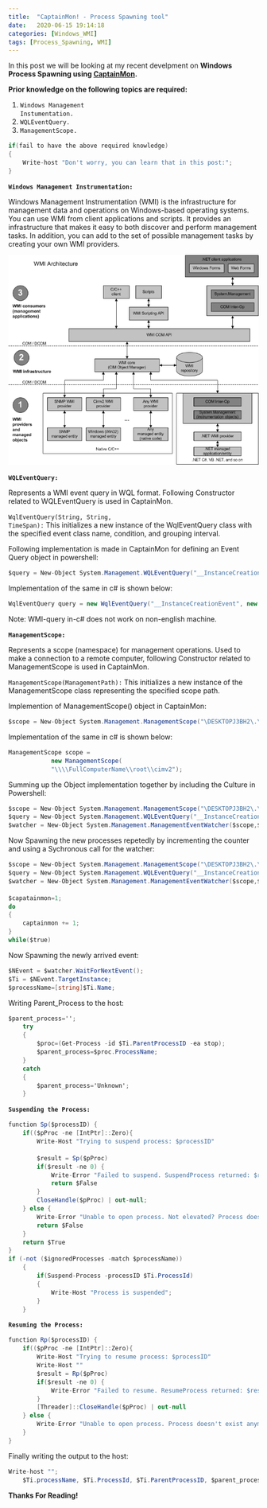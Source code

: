 ```yaml
---
title:  "CaptainMon! - Process Spawning tool"
date:   2020-06-15 19:14:18
categories: [Windows_WMI]
tags: [Process_Spawning, WMI]
---
```


In this post we will be looking at my recent develpment on <strong>Windows Process Spawning using [CaptainMon][linktocaptainmon].</strong>

<strong>Prior knowledge on the following topics are required:</strong>
1. <code class="highlighter-rouge">Windows Management Instumentation.</code>
2. <code class="highlighter-rouge">WQLEventQuery.</code>
3. <code class="highlighter-rouge">ManagementScope.</code>

```c#
if(fail to have the above required knowledge)
{
    Write-host "Don't worry, you can learn that in this post:";
}
```

<p><strong><code class="highlighter-rouge">Windows Management Instrumentation:</code></strong></p>

<p>Windows Management Instrumentation (WMI) is the infrastructure for management data and operations on Windows-based operating systems. You can use WMI from client applications and scripts. It provides an infrastructure that makes it easy to both discover and perform management tasks. In addition, you can add to the set of possible management tasks by creating your own WMI providers.</P>

![alt text](https://github.com/sreeharshabandi/sreeharshabandi.github.io/blob/master/images/posts_images/wmi.jpg?raw=true)

<p><strong><code class="highlighter-rouge">WQLEventQuery:</code></strong></p>

<p>Represents a WMI event query in WQL format. Following Constructor related to WQLEventQuery is used in CaptainMon.</P>

<code class="highlighter-rouge">WqlEventQuery(String, String, TimeSpan):</code> This initializes a new instance of the WqlEventQuery class with the specified event class name, condition, and grouping interval.

<p>Following implementation is made in CaptainMon for defining an Event Query object in powershell:</P>

```c#
$query = New-Object System.Management.WQLEventQuery("__InstanceCreationEvent",$new_process_check_interval,"TargetInstance ISA 'Win32_Process'" );
```
Implementation of the same in c# is shown below:

```c#
WqlEventQuery query = new WqlEventQuery("__InstanceCreationEvent", new TimeSpan(0,0,1), "TargetInstance isa \"Win32_Process\"");
```
Note: WMI-query in-c# does not work on non-english machine.

<p><strong><code class="highlighter-rouge">ManagementScope:</code></strong></p>

<p>Represents a scope (namespace) for management operations. Used to make a connection to a remote computer, following Constructor related to ManagementScope is used in CaptainMon.</p>

<code class="highlighter-rouge">ManagementScope(ManagementPath):</code> This initializes a new instance of the ManagementScope class representing the specified scope path.

<p>Implemention of ManagementScope() object in CaptainMon:</P>

```c#
$scope = New-Object System.Management.ManagementScope("\DESKTOPJ3BH2\.\root\cimV2");
```

Implementation of the same in c# is shown below:

```C#
ManagementScope scope =
            new ManagementScope(
            "\\\\FullComputerName\\root\\cimv2");
```

<p>Summing up the Object implementation together by including the Culture in Powershell:</P>

```c#
$scope = New-Object System.Management.ManagementScope("\DESKTOPJ3BH2\.\root\cimV2");
$query = New-Object System.Management.WQLEventQuery("__InstanceCreationEvent",$new_process_check_interval,"TargetInstance ISA 'Win32_Process'" );
$watcher = New-Object System.Management.ManagementEventWatcher($scope,$query);
```

<p>Now Spawning the new processes repetedly by incrementing the counter and using a Sychronous call for the watcher:</p>

```c#
$scope = New-Object System.Management.ManagementScope("\DESKTOPJ3BH2\.\root\cimV2");
$query = New-Object System.Management.WQLEventQuery("__InstanceCreationEvent",$new_process_check_interval,"TargetInstance ISA 'Win32_Process'" );
$watcher = New-Object System.Management.ManagementEventWatcher($scope,$query);

$capatainmon=1;
do
{
    captainmon += 1;
}
while($true)
```
<p>Now Spawning the newly arrived event:</p>

```c#
$NEvent = $watcher.WaitForNextEvent();
$Ti = $NEvent.TargetInstance;
$processName=[string]$Ti.Name;
```
<p>Writing Parent_Process to the host:</p>

```c#
$parent_process=''; 
	try 
	{
		$proc=(Get-Process -id $Ti.ParentProcessID -ea stop); 
		$parent_process=$proc.ProcessName;
	} 
	catch 
	{
		$parent_process='Unknown';
	}
```
<p><strong><code class="highlighter-rouge">Suspending the Process:</code></strong></p>

```c#
function Sp($processID) {
	if(($pProc -ne [IntPtr]::Zero){
		Write-Host "Trying to suspend process: $processID"

		$result = Sp($pProc)
		if($result -ne 0) {
			Write-Error "Failed to suspend. SuspendProcess returned: $result"
			return $False
		}
		CloseHandle($pProc) | out-null;
	} else {
		Write-Error "Unable to open process. Not elevated? Process doesn't exist anymore?"
		return $False
	}
	return $True
}
if (-not ($ignoredProcesses -match $processName))
	{
		if(Suspend-Process -processID $Ti.ProcessId)
		{
			Write-Host "Process is suspended";
		}
	}
```
<p><strong><code class="highlighter-rouge">Resuming the Process:</code></strong></p>

```c#
function Rp($processID) {
	if(($pProc -ne [IntPtr]::Zero){
		Write-Host "Trying to resume process: $processID"
		Write-Host ""
		$result = Rp($pProc)
		if($result -ne 0) {
			Write-Error "Failed to resume. ResumeProcess returned: $result"
		}
		[Threader]::CloseHandle($pProc) | out-null
	} else {
		Write-Error "Unable to open process. Process doesn't exist anymore?"
	}
}
```

<p>Finally writing the output to the host:</p>

```c#
Write-host "";
	$Ti.processName, $Ti.ProcessId, $Ti.ParentProcessID, $parent_process | Out-File - FilePath .\Output.json
```

<p><strong>Thanks For Reading!</strong></p>

[linktocaptainmon]: https://github.com/sreeharshabandi/CaptainMon
